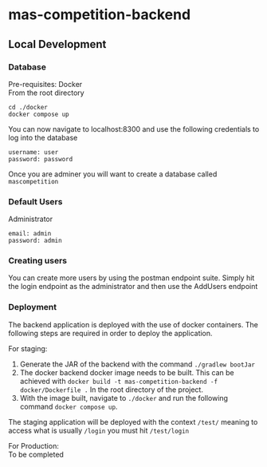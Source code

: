 # mas-competition-backend

## Local Development

### Database

Pre-requisites: Docker  
From the root directory

```
cd ./docker  
docker compose up
```

You can now navigate to localhost:8300 and use the following credentials to log into the database

```
username: user
password: password
```

Once you are adminer you will want to create a database called ```mascompetition```

### Default Users

Administrator

```
email: admin
password: admin
```

### Creating users

You can create more users by using the postman endpoint suite. Simply hit the login endpoint as the administrator and
then use the AddUsers endpoint

### Deployment

The backend application is deployed with the use of docker containers. The following steps are required in order to
deploy the application.

For staging:

1. Generate the JAR of the backend with the command ```./gradlew bootJar```
2. The docker backend docker image needs to be built. This can be achieved
   with ```docker build -t mas-competition-backend -f docker/Dockerfile .``` In the root directory of the project.
3. With the image built, navigate to ```./docker``` and run the following command ```docker compose up```.

The staging application will be deployed with the context ```/test/``` meaning to access what is usually ```/login```
you must hit ```/test/login```

For Production:  
To be completed
